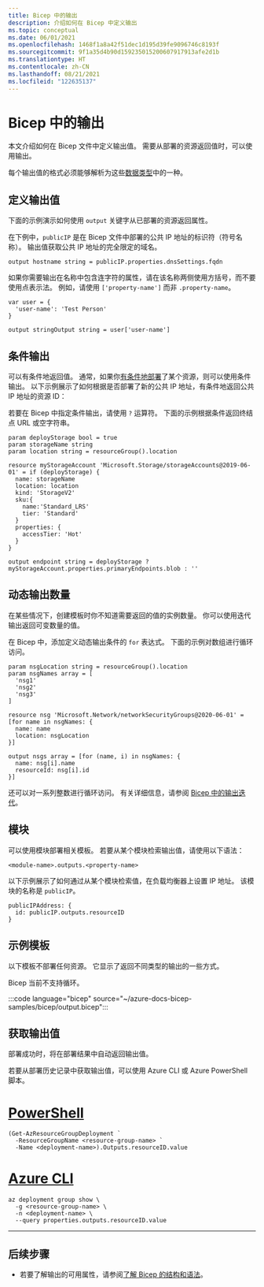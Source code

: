 ```yaml
---
title: Bicep 中的输出
description: 介绍如何在 Bicep 中定义输出
ms.topic: conceptual
ms.date: 06/01/2021
ms.openlocfilehash: 1468f1a8a42f51dec1d195d39fe9096746c8193f
ms.sourcegitcommit: 9f1a35d4b90d159235015200607917913afe2d1b
ms.translationtype: HT
ms.contentlocale: zh-CN
ms.lasthandoff: 08/21/2021
ms.locfileid: "122635137"
---
```

# <a name="outputs-in-bicep"></a>Bicep 中的输出

本文介绍如何在 Bicep 文件中定义输出值。 需要从部署的资源返回值时，可以使用输出。

每个输出值的格式必须能够解析为这些[数据类型](data-types.md)中的一种。

## <a name="define-output-values"></a>定义输出值

下面的示例演示如何使用 `output` 关键字从已部署的资源返回属性。

在下例中，`publicIP` 是在 Bicep 文件中部署的公共 IP 地址的标识符（符号名称）。 输出值获取公共 IP 地址的完全限定的域名。

```bicep
output hostname string = publicIP.properties.dnsSettings.fqdn
```

如果你需要输出在名称中包含连字符的属性，请在该名称两侧使用方括号，而不要使用点表示法。 例如，请使用 `['property-name']` 而非 `.property-name`。

```bicep
var user = {
  'user-name': 'Test Person'
}

output stringOutput string = user['user-name']
```

## <a name="conditional-output"></a>条件输出

可以有条件地返回值。 通常，如果你[有条件地部署](conditional-resource-deployment.md)了某个资源，则可以使用条件输出。 以下示例展示了如何根据是否部署了新的公共 IP 地址，有条件地返回公共 IP 地址的资源 ID：

若要在 Bicep 中指定条件输出，请使用 `?` 运算符。 下面的示例根据条件返回终结点 URL 或空字符串。

```bicep
param deployStorage bool = true
param storageName string
param location string = resourceGroup().location

resource myStorageAccount 'Microsoft.Storage/storageAccounts@2019-06-01' = if (deployStorage) {
  name: storageName
  location: location
  kind: 'StorageV2'
  sku:{
    name:'Standard_LRS'
    tier: 'Standard'
  }
  properties: {
    accessTier: 'Hot'
  }
}

output endpoint string = deployStorage ? myStorageAccount.properties.primaryEndpoints.blob : ''
```

## <a name="dynamic-number-of-outputs"></a>动态输出数量

在某些情况下，创建模板时你不知道需要返回的值的实例数量。 你可以使用迭代输出返回可变数量的值。

在 Bicep 中，添加定义动态输出条件的 `for` 表达式。 下面的示例对数组进行循环访问。

```bicep
param nsgLocation string = resourceGroup().location
param nsgNames array = [
  'nsg1'
  'nsg2'
  'nsg3'
]

resource nsg 'Microsoft.Network/networkSecurityGroups@2020-06-01' = [for name in nsgNames: {
  name: name
  location: nsgLocation
}]

output nsgs array = [for (name, i) in nsgNames: {
  name: nsg[i].name
  resourceId: nsg[i].id
}]
```

还可以对一系列整数进行循环访问。 有关详细信息，请参阅 [Bicep 中的输出迭代](loop-outputs.md)。

## <a name="modules"></a>模块

可以使用模块部署相关模板。 若要从某个模块检索输出值，请使用以下语法：

```bicep
<module-name>.outputs.<property-name>
```

以下示例展示了如何通过从某个模块检索值，在负载均衡器上设置 IP 地址。 该模块的名称是 `publicIP`。

```bicep
publicIPAddress: {
  id: publicIP.outputs.resourceID
}
```

## <a name="example-template"></a>示例模板

以下模板不部署任何资源。 它显示了返回不同类型的输出的一些方式。

Bicep 当前不支持循环。

:::code language="bicep" source="~/azure-docs-bicep-samples/bicep/output.bicep":::

## <a name="get-output-values"></a>获取输出值

部署成功时，将在部署结果中自动返回输出值。

若要从部署历史记录中获取输出值，可以使用 Azure CLI 或 Azure PowerShell 脚本。

# <a name="powershell"></a>[PowerShell](#tab/azure-powershell)

```azurepowershell-interactive
(Get-AzResourceGroupDeployment `
  -ResourceGroupName <resource-group-name> `
  -Name <deployment-name>).Outputs.resourceID.value
```

# <a name="azure-cli"></a>[Azure CLI](#tab/azure-cli)

```azurecli-interactive
az deployment group show \
  -g <resource-group-name> \
  -n <deployment-name> \
  --query properties.outputs.resourceID.value
```

---

## <a name="next-steps"></a>后续步骤

* 若要了解输出的可用属性，请参阅[了解 Bicep 的结构和语法](./file.md)。
